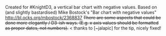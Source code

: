 Created for #KnightD3, a vertical bar chart with negative values. Based on (and slightly bastardised) Mike Bostock's "Bar chart with negative values" http://bl.ocks.org/mbostock/2368837 ~~There are some aspects that could be done more elegantly / D3-ish ways. (E.g. x axis values should be formatted as proper dates, not numbers).~~ < thanks to [~jalapic] for the tip, nicely fixed!